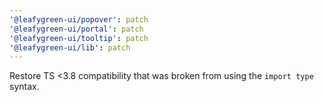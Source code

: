 ```yaml
---
'@leafygreen-ui/popover': patch
'@leafygreen-ui/portal': patch
'@leafygreen-ui/tooltip': patch
'@leafygreen-ui/lib': patch
---
```


Restore TS <3.8 compatibility that was broken from using the `import type` syntax.
